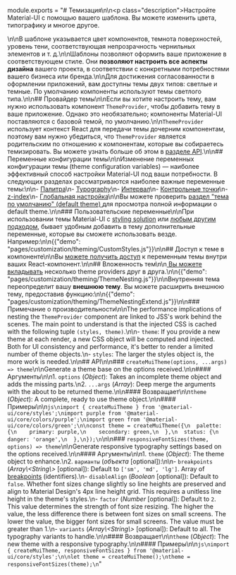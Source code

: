 module.exports = "# Темизация\n\n<p class=\"description\">Настройте Material-UI с помощью вашего шаблона. Вы можете изменить цвета, типографику и многое другое.</p>\n\nВ шаблоне указывается цвет компонентов, темнота поверхностей, уровень тени, соответствующая непрозрачность чернильных элементов и т. д.\n\nШаблоны позволяют оформить ваше приложение в соответствующем стиле. Они **позволяют настроить все аспекты дизайна** вашего проекта, в соответствии с конкретными потребностями вашего бизнеса или бренда.\n\nДля достижения согласованности в оформлении приложений, вам доступны темы двух типов: светлые и темные. По умолчанию компоненты используют темы светлого типа.\n\n## Провайдер темы\n\nЕсли вы хотите настроить тему, вам нужно использовать компонент `ThemeProvider`, чтобы добавить тему в ваше приложение. Однако это необязательно; компоненты Material-UI поставляются с базовой темой, по умолчанию.\n\n`ThemeProvider` использует контекст React для передачи темы дочерним компонентам, поэтому вам нужно убедиться, что `ThemeProvider` является родительским по отношению к компонентам, которые вы собираетесь темизировать. Вы можете узнать больше об этом в [ разделе API](/styles/api/#themeprovider).\n\n## Переменные конфигурации темы\n\nИзменение переменных конфигурации темы (theme configuration variables) — наиболее эффективный способ настройки Material-UI под ваши потребности. В следующих разделах рассматриваются наиболее важные переменные темы:\n\n- [Палитра](/customization/palette/)\n- [Typography](/customization/typography/)\n- [Интервал](/customization/spacing/)\n- [Контрольные точки](/customization/breakpoints/)\n- [z-index](/customization/z-index/)\n- [Глобальная настройка](/customization/globals/)\n\nВы можете проверить [ раздел \"тема по умолчанию\" (default theme) ](/customization/default-theme/) для просмотра полной информации о default theme.\n\n### Пользовательские переменные\n\nПри использовании темы Material-UI с [styling solution](/styles/basics/) или [ любым другим подходом](/guides/interoperability/#themeprovider), бывает удобным добавить в тему дополнительные переменные, которые вы сможете использовать везде. Например:\n\n{{\"demo\": \"pages/customization/theming/CustomStyles.js\"}}\n\n## Доступ к теме в компоненте\n\nВы [можете получить доступ](/styles/advanced/#accessing-the-theme-in-a-component) к переменным темы внутри ваших React-компонент.\n\n## Вложенность тем\n\n[ Вы можете вкладывать](/styles/advanced/#theme-nesting) несколько theme providers друг в друга.\n\n{{\"demo\": \"pages/customization/theming/ThemeNesting.js\"}}\n\nВнутренняя тема переопределит вашу **внешнюю тему**. Вы можете расширить внешнюю тему, предоставив функцию:\n\n{{\"demo\": \"pages/customization/theming/ThemeNestingExtend.js\"}}\n\n### Примечание о производительности\n\nThe performance implications of nesting the `ThemeProvider` component are linked to JSS's work behind the scenes. The main point to understand is that the injected CSS is cached with the following tuple `(styles, theme)`.\n\n- `theme`: If you provide a new theme at each render, a new CSS object will be computed and injected. Both for UI consistency and performance, it's better to render a limited number of theme objects.\n- `styles`: The larger the styles object is, the more work is needed.\n\n## API\n\n### `createMuiTheme(options, ...args) => theme`\n\nGenerate a theme base on the options received.\n\n#### Аргументы\n\n1. `options` (*Object*): Takes an incomplete theme object and adds the missing parts.\n2. `...args` (*Array*): Deep merge the arguments with the about to be returned theme.\n\n#### Возвращает\n\n`theme` (*Object*): A complete, ready to use theme object.\n\n#### Примеры\n\n```js\nimport { createMuiTheme } from '@material-ui/core/styles';\nimport purple from '@material-ui/core/colors/purple';\nimport green from '@material-ui/core/colors/green';\n\nconst theme = createMuiTheme({\n  palette: {\n    primary: purple,\n    secondary: green,\n  },\n  status: {\n    danger: 'orange',\n  },\n});\n```\n\n### `responsiveFontSizes(theme, options) => theme`\n\nGenerate responsive typography settings based on the options received.\n\n#### Аргументы\n\n1. `theme` (*Object*): The theme object to enhance.\n2. `варианты` (*объекта* [optional]):\n\n- `breakpoints` (*Array\\<String\\>* [optional]): Default to `['sm', 'md', 'lg']`. Array of [breakpoints](/customization/breakpoints/) (identifiers).\n- `disableAlign` (*Boolean* [optional]): Default to `false`. Whether font sizes change slightly so line heights are preserved and align to Material Design's 4px line height grid. This requires a unitless line height in the theme's styles.\n- `factor` (*Number* [optional]): Default to `2`. This value determines the strength of font size resizing. The higher the value, the less difference there is between font sizes on small screens. The lower the value, the bigger font sizes for small screens. The value must be greater than 1.\n- `variants` (*Array\\<String\\>* [optional]): Default to all. The typography variants to handle.\n\n#### Возвращает\n\n`theme` (*Object*): The new theme with a responsive typography.\n\n#### Примеры\n\n```js\nimport { createMuiTheme, responsiveFontSizes } from '@material-ui/core/styles';\n\nlet theme = createMuiTheme();\ntheme = responsiveFontSizes(theme);\n```"